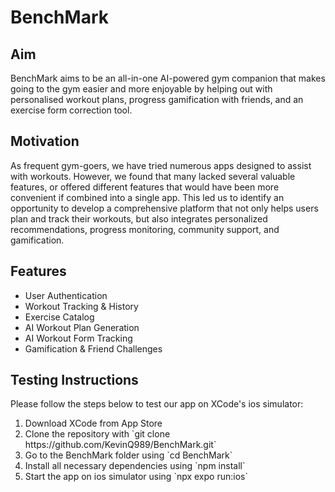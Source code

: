# BenchMark
## Aim
BenchMark aims to be an all-in-one AI-powered gym companion that makes going to the gym easier and more enjoyable by helping out with personalised workout plans, progress gamification with friends, and an exercise form correction tool.

## Motivation
As frequent gym-goers, we have tried numerous apps designed to assist with workouts. However, we found that many lacked several valuable features, or offered different features that would have been more convenient if combined into a single app. This led us to identify an opportunity to develop a comprehensive platform that not only helps users plan and track their workouts, but also integrates personalized recommendations, progress monitoring, community support, and gamification.

## Features
<ul>
  <li>User Authentication</li>
  <li>Workout Tracking & History</li>
  <li>Exercise Catalog</li>
  <li>AI Workout Plan Generation</li>
  <li>AI Workout Form Tracking</li>
  <li>Gamification & Friend Challenges</li>
</ul>

## Testing Instructions
Please follow the steps below to test our app on XCode's ios simulator:
<ol>
  <li>Download XCode from App Store</li>
  <li>Clone the repository with `git clone https://github.com/KevinQ989/BenchMark.git`</li>
  <li>Go to the BenchMark folder using `cd BenchMark`</li>
  <li>Install all necessary dependencies using `npm install`</li>
  <li>Start the app on ios simulator using `npx expo run:ios`</li>
</ol>
